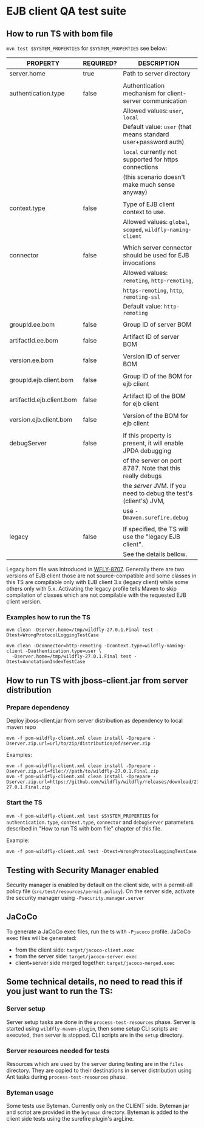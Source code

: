 # EJB client QA test suite

## How to run TS with bom file
`mvn test $SYSTEM_PROPERTIES` for `$SYSTEM_PROPERTIES` see below:


| PROPERTY                  |REQUIRED?  |DESCRIPTION                                                             |
|---------------------------|-----------|------------------------------------------------------------------------|
| server.home               |true       |Path to server directory                                                |
|                           |           |
| authentication.type       |false      |Authentication mechanism for client-server communication
|                           |           |Allowed values: `user`, `local`
|                           |           |Default value: `user` (that means standard user+password auth)
|                           |           |`local` currently not supported for https connections
|                           |           |   (this scenario doesn't make much sense anyway)
|                           |           |
| context.type              |false      |Type of EJB client context to use.
|                           |           |Allowed values: `global`, `scoped`, `wildfly-naming-client`
|                           |           |
| connector                 |false      |Which server connector should be used for EJB invocations
|                           |           |Allowed values: `remoting`, `http-remoting`, 
|                           |           |`https-remoting`, `http`, `remoting-ssl`
|                           |           |Default value: `http-remoting`
|                           |           |
| groupId.ee.bom            |false      |Group ID of server BOM
|                           |           |
| artifactId.ee.bom         |false      |Artifact ID of server BOM
|                           |           |
| version.ee.bom            |false      |Version ID of server BOM
|                           |           |
| groupId.ejb.client.bom    |false      |Group ID of the BOM for ejb client
|                           |           |
| artifactId.ejb.client.bom |false      |Artifact ID of the BOM for ejb client
|                           |           |
| version.ejb.client.bom    |false      |Version of the BOM for ejb client
|                           |           |
| debugServer               |false      |If this property is present, it will enable JPDA debugging
|                           |           |of the server on port 8787. Note that this really debugs
|                           |           |the *server* JVM. If you need to debug the test's (client's) JVM,
|                           |           |use `-Dmaven.surefire.debug`
|                           |           |
| legacy                    |false      |If specified, the TS will use the "legacy EJB client".
|                           |           |See the details bellow.

Legacy bom file was introduced in [WFLY-8707](https://issues.redhat.com/browse/WFLY-8707).
Generally there are two versions of EJB client those are not source-compatible
and some classes in this TS are compilable only with EJB client 3.x (legacy client) while some others only with 5.x.
Activating the legacy profile tells Maven to skip compilation of classes which are not compilable with the
requested EJB client version.

### Examples how to run the TS

```
mvn clean -Dserver.home=/tmp/wildfly-27.0.1.Final test -Dtest=WrongProtocolLoggingTestCase
```

```
mvn clean -Dconnector=http-remoting -Dcontext.type=wildfly-naming-client -Dauthentication.type=user \
  -Dserver.home=/tmp/wildfly-27.0.1.Final test -Dtest=AnnotationIndexTestCase
```

## How to run TS with jboss-client.jar from server distribution

### Prepare dependency

Deploy jboss-client.jar from server distribution as dependency to local maven repo

```
mvn -f pom-wildfly-client.xml clean install -Dprepare -Dserver.zip.url=url/to/zip/distribution/of/server.zip
```

Examples:
```
mvn -f pom-wildfly-client.xml clean install -Dprepare -Dserver.zip.url=file:///path/to/wildfly-27.0.1.Final.zip
mvn -f pom-wildfly-client.xml clean install -Dprepare -Dserver.zip.url=https://github.com/wildfly/wildfly/releases/download/27.0.1.Final/wildfly-27.0.1.Final.zip
```

### Start the TS

`mvn -f pom-wildfly-client.xml test $SYSTEM_PROPERTIES` for `authentication.type`, `context.type`, `connector` and `debugServer` parameters
described in "How to run TS with bom file" chapter of this file.

Example:

```
mvn -f pom-wildfly-client.xml test -Dtest=WrongProtocolLoggingTestCase
```

## Testing with Security Manager enabled
Security manager is enabled by default on the client side, with a permit-all policy file (`src/test/resources/permit.policy`).
On the server side, activate the security manager using `-Psecurity.manager.server`

## JaCoCo
To generate a JaCoCo exec files, run the ts with `-Pjacoco` profile.
JaCoCo exec files will be generated: 
- from the client side: `target/jacoco-client.exec`
- from the server side: `target/jacoco-server.exec`
- client+server side merged together: `target/jacoco-merged.exec`

## Some technical details, no need to read this if you just want to run the TS:
### Server setup
Server setup tasks are done in the `process-test-resources` phase.
Server is started using `wildfly-maven-plugin`, then some setup CLI scripts are executed, then server is stopped.
CLI scripts are in the `setup` directory.

### Server resources needed for tests
Resources which are used by the server during testing are in the `files` directory.
They are copied to their destinations in server distribution using Ant tasks during `process-test-resources` phase.

### Byteman usage
Some tests use Byteman. Currently only on the CLIENT side. Byteman jar and script are provided in the `byteman` directory.
Byteman is added to the client side tests using the surefire plugin's argLine.
